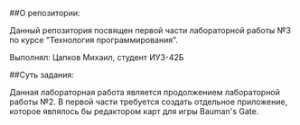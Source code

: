 ##О репозитории:

Данный репозитория посвящен первой части лабораторной работы №3 по курсе "Технология программирования".

Выполнял: Цапков Михаил, студент ИУ3-42Б

##Суть задания:

Данная лабораторная работа является продолжением лабораторной работы №2. В первой части требуется создать отдельное приложение, которое являлось бы редактором карт для игры Bauman's Gate.
